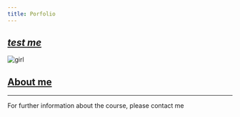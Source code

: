 ```yaml
---
title: Porfolio
---
```






## [*test me*](https://www.youtube.com/)          














![girl](https://user-images.githubusercontent.com/34174086/33789064-73f7b82e-dc4c-11e7-81e4-4256f2704501.jpg)
## [About me](README.md)

_________________________________________________________________
For further information about the course, please contact me

